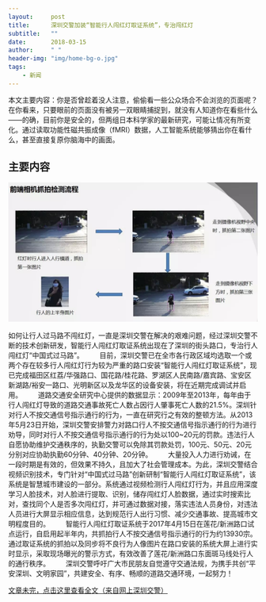 ```yaml
---
layout:     post
title:      深圳交警加装“智能行人闯红灯取证系统”，专治闯红灯
subtitle:   ""
date:       2018-03-15
author:     " "
header-img: "img/home-bg-o.jpg"
tags:
    - 新闻
---
```


本文主要内容：你是否曾趁着没人注意，偷偷看一些公众场合不会浏览的页面呢？在你看来，只要眼前的页面没有被另一双眼睛捕捉到，就没有人知道你在看些什么——的确，目前你是安全的，但两组日本科学家的最新研究，可能让情况有所变化。通过读取功能性磁共振成像（fMRI）数据，人工智能系统能够猜出你在看什么，甚至直接复原你脑海中的画面。





<!-- more -->

## 主要内容

![images](/images\news\2018-3-14-shenzhen-1.jpg)

如何让行人过马路不闯红灯，一直是深圳交警在解决的艰难问题，经过深圳交警不断的技术创新研发，智能行人闯红灯取证系统出现在了深圳的街头路口，专治行人闯红灯“中国式过马路”。
　　目前，深圳交警已在全市各行政区域均选取一个或两个存在较多行人闯红灯行为较为严重的路口安装“智能行人闯红灯取证系统”，现已完成福田区红荔/华强路口、国花路/桂花路、罗湖区人民南路/嘉宾路、宝安区新湖路/裕安一路口、光明新区以及龙华区的设备安装，将在近期完成调试并启用。
　　道路交通安全研究中心提供的数据显示：2009年至2013年，每年由于行人闯红灯导致的道路交通事故死亡人数占因行人肇事死亡人数的21.5%。深圳针对行人不按交通信号指示通行的行为，一直在研究行之有效的整顿方法。从2013年5月23日开始，深圳交警安排警力对路口行人不按交通信号指示通行的行为进行劝导，同时对行人不按交通信号指示通行的行为处以100~20元的罚款。违法行人自愿协助维护交通秩序的，执勤交警可以免除其罚款处罚，100元、50元、20元分别对应协助执勤60分钟、40分钟、20分钟。
　　大量投入人力进行劝诫，在一段时期是有效的，但效果不持久，且加大了社会管理成本。为此，深圳交警结合视频识别技术，专门针对“中国式过马路”创新研制“智能行人闯红灯取证系统”，该系统是智慧城市建设的一部分。系统通过视频检测行人闯红灯行为，并且应用深度学习人脸技术，对人脸进行提取、识别，储存闯红灯人脸数据，通过实时搜索比对，查找同个人是否多次闯红灯，并可通过数据对接，落实违法人员身份，对违法人员进行大屏显示相应信息，达到规范行人出行习惯、减少交通事故、提高城市文明程度目的。
　　智能行人闯红灯取证系统于2017年4月15日在莲花/新洲路口试点运行，自启用起半年内，共抓拍行人不按交通信号指示通行的行为约13930宗。通过取证系统的抓拍以及同步将不良行为人像图片在路口安装的系统大屏上进行实时显示，采取现场曝光的警示方式，有效改善了莲花/新洲路口东面斑马线处行人的通行秩序。
　　深圳交警呼吁广大市民朋友自觉遵守交通法规，为携手共创“平安深圳、文明家园”，共建安全、有序、畅顺的道路交通环境，一起努力！

[文章未完，点击这里查看全文（来自网上深圳交警）](http://www.stc.gov.cn/JGDT/201802/t20180201_67819.htm)